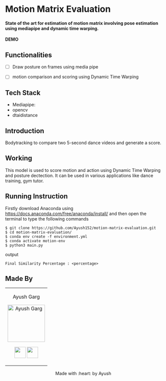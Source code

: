 <p align="center">
</a>
	<h1 align="left"> Motion Matrix Evaluation </h1>
	<h4 align="left"> State of the art for estimation of motion matrix involving pose estimation using mediapipe and dynamic time warping.
</h4>
	
</p>


__DEMO__



## Functionalities

- [ ]  Draw posture on frames using media pipe  
- [ ]  motion comparison and scoring using Dynamic Time Warping  


## Tech Stack
* Mediapipe:
* opencv
* dtaidistance

	

## Introduction
Bodytracking to compare two 5-second dance videos and generate a score.

## Working
This model is used to score motion and action using Dynamic Time Warping and posture dectection. It can be used in various applications like dance training, gym tutor. 

## Running Instruction
Firstly download Anaconda using https://docs.anaconda.com/free/anaconda/install/ and then open the terminal to type the following commands
```
$ git clone https://github.com/Ayush152/motion-matrix-evaluation.git
$ cd motion-matrix-evaluation/
$ conda env create -f environment.yml
$ conda activate motion-env
$ python3 main.py
```
output
```
Final Similarity Percentage : <percentage>
```

## Made By 

<table>
<tr align="center">


<td>

Ayush Garg

<p align="center">
<img src = "https://avatars.githubusercontent.com/u/71000616?v=4"  height="120" alt="Ayush Garg">
</p>
<p align="center">
<a href = "https://github.com/Ayush152"><img src = "http://www.iconninja.com/files/241/825/211/round-collaboration-social-github-code-circle-network-icon.svg" width="36" height = "36"/></a>
<a href = "https://www.linkedin.com/in/ayush-garg-303354201/">
<img src = "http://www.iconninja.com/files/863/607/751/network-linkedin-social-connection-circular-circle-media-icon.svg" width="36" height="36"/>
</a>
</p>
</td>



</tr>
  </table>

<p align="center">
	Made with :heart: by Ayush</a>
</p>
